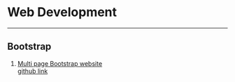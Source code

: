 # Web Development
----------
## Bootstrap  

1. [Multi page Bootstrap website](https://hemanshueng.github.io/Glossom-Bootstrap/contact.html)    
    [github link](https://github.com/hemanshuEng/Glossom-Bootstrap)
